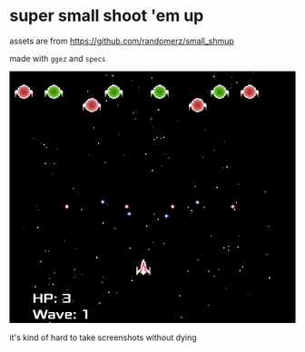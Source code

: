 # super small shoot 'em up

assets are from <https://github.com/randomerz/small_shmup>

made with `ggez` and `specs`

![](image.png)

it's kind of hard to take screenshots without dying
